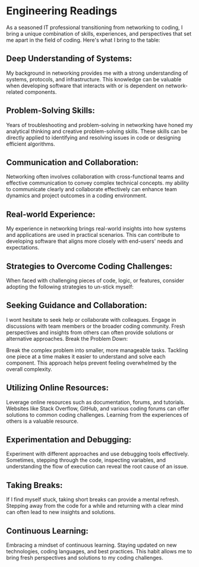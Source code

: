 # Engineering Readings

As a seasoned IT professional transitioning from networking to coding, I bring a unique combination of skills, experiences, and perspectives that set me apart in the field of coding. Here's what I bring to the table:

## Deep Understanding of Systems:

My background in networking provides me with a strong understanding of systems, protocols, and infrastructure. This knowledge can be valuable when developing software that interacts with or is dependent on network-related components.
## Problem-Solving Skills:

Years of troubleshooting and problem-solving in networking have honed my analytical thinking and creative problem-solving skills. These skills can be directly applied to identifying and resolving issues in code or designing efficient algorithms.
## Communication and Collaboration:

Networking often involves collaboration with cross-functional teams and effective communication to convey complex technical concepts. my ability to communicate clearly and collaborate effectively can enhance team dynamics and project outcomes in a coding environment.
## Real-world Experience:

My experience in networking brings real-world insights into how systems and applications are used in practical scenarios. This can contribute to developing software that aligns more closely with end-users' needs and expectations.

## Strategies to Overcome Coding Challenges:

When faced with challenging pieces of code, logic, or features, consider adopting the following strategies to un-stick myself:

## Seeking Guidance and Collaboration:

I wont hesitate to seek help or collaborate with colleagues. Engage in discussions with team members or the broader coding community. Fresh perspectives and insights from others can often provide solutions or alternative approaches.
Break the Problem Down:

Break the complex problem into smaller, more manageable tasks. Tackling one piece at a time makes it easier to understand and solve each component. This approach helps prevent feeling overwhelmed by the overall complexity.

## Utilizing Online Resources:

Leverage online resources such as documentation, forums, and tutorials. Websites like Stack Overflow, GitHub, and various coding forums can offer solutions to common coding challenges. Learning from the experiences of others is a valuable resource.

## Experimentation and Debugging:

Experiment with different approaches and use debugging tools effectively. Sometimes, stepping through the code, inspecting variables, and understanding the flow of execution can reveal the root cause of an issue.

## Taking Breaks:

If I find myself stuck, taking short breaks can provide a mental refresh. Stepping away from the code for a while and returning with a clear mind can often lead to new insights and solutions.

## Continuous Learning:

Embracing a mindset of continuous learning. Staying updated on new technologies, coding languages, and best practices. This habit allows me to bring fresh perspectives and solutions to my coding challenges.
